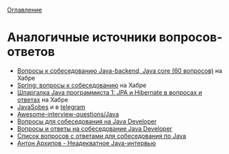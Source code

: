 [Оглавление](../README.md)

# Аналогичные источники вопросов-ответов

- [Вопросы к собеседованию Java-backend, Java core (60 вопросов)](https://habr.com/ru/post/485678/) на Хабре
- [Spring: вопросы к собеседованию](https://habr.com/ru/post/350682/) на Хабре
- [Шпаргалка Java программиста 1: JPA и Hibernate в вопросах и ответах](https://habr.com/ru/post/265061/) на Хабре
- [JavaSobes](https://itsobes.ru/JavaSobes/tags/) и в [telegram](https://t.me/JavaSobes)
- [Awesome-interview-questions/Java](https://github.com/MaximAbramchuck/awesome-interview-questions#java)
- [Вопросы для собеседования на Java Developer](https://github.com/enhorse/java-interview)
- [Вопросы и ответы на собеседование Java Developer](https://jsehelper.blogspot.com/p/welcome.html)
- [Список вопросов с ответами для собеседования по Java](https://javastudy.ru/interview/list-of-question-java-interview/)
- [Антон Архипов - Неадекватное Java-интервью](https://www.youtube.com/watch?v=Vlb_Is-rRTQ)


